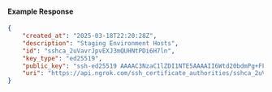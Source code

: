 <!-- Code generated for API Clients. DO NOT EDIT. -->

#### Example Response

```json
{
	"created_at": "2025-03-18T22:20:28Z",
	"description": "Staging Environment Hosts",
	"id": "sshca_2uVavrJpvEXJ3mQUHNtPDi6H7ln",
	"key_type": "ed25519",
	"public_key": "ssh-ed25519 AAAAC3NzaC1lZDI1NTE5AAAAII6Wtd20bdmPg+FFWYAttjN5WFf3PWNU5a6+7hC9sbid",
	"uri": "https://api.ngrok.com/ssh_certificate_authorities/sshca_2uVavrJpvEXJ3mQUHNtPDi6H7ln"
}
```
